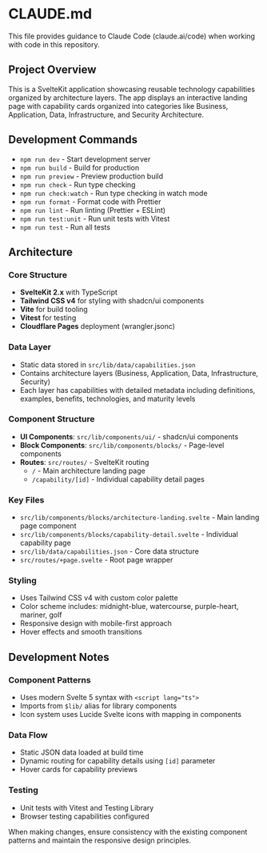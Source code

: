 # CLAUDE.md

This file provides guidance to Claude Code (claude.ai/code) when working with code in this repository.

## Project Overview

This is a SvelteKit application showcasing reusable technology capabilities organized by architecture layers. The app displays an interactive landing page with capability cards organized into categories like Business, Application, Data, Infrastructure, and Security Architecture.

## Development Commands

- `npm run dev` - Start development server
- `npm run build` - Build for production
- `npm run preview` - Preview production build
- `npm run check` - Run type checking
- `npm run check:watch` - Run type checking in watch mode
- `npm run format` - Format code with Prettier
- `npm run lint` - Run linting (Prettier + ESLint)
- `npm run test:unit` - Run unit tests with Vitest
- `npm run test` - Run all tests

## Architecture

### Core Structure
- **SvelteKit 2.x** with TypeScript
- **Tailwind CSS v4** for styling with shadcn/ui components
- **Vite** for build tooling
- **Vitest** for testing
- **Cloudflare Pages** deployment (wrangler.jsonc)

### Data Layer
- Static data stored in `src/lib/data/capabilities.json`
- Contains architecture layers (Business, Application, Data, Infrastructure, Security)
- Each layer has capabilities with detailed metadata including definitions, examples, benefits, technologies, and maturity levels

### Component Structure
- **UI Components**: `src/lib/components/ui/` - shadcn/ui components
- **Block Components**: `src/lib/components/blocks/` - Page-level components
- **Routes**: `src/routes/` - SvelteKit routing
  - `/` - Main architecture landing page
  - `/capability/[id]` - Individual capability detail pages

### Key Files
- `src/lib/components/blocks/architecture-landing.svelte` - Main landing page component
- `src/lib/components/blocks/capability-detail.svelte` - Individual capability page
- `src/lib/data/capabilities.json` - Core data structure
- `src/routes/+page.svelte` - Root page wrapper

### Styling
- Uses Tailwind CSS v4 with custom color palette
- Color scheme includes: midnight-blue, watercourse, purple-heart, mariner, golf
- Responsive design with mobile-first approach
- Hover effects and smooth transitions

## Development Notes

### Component Patterns
- Uses modern Svelte 5 syntax with `<script lang="ts">`
- Imports from `$lib/` alias for library components
- Icon system uses Lucide Svelte icons with mapping in components

### Data Flow
- Static JSON data loaded at build time
- Dynamic routing for capability details using `[id]` parameter
- Hover cards for capability previews

### Testing
- Unit tests with Vitest and Testing Library
- Browser testing capabilities configured

When making changes, ensure consistency with the existing component patterns and maintain the responsive design principles.